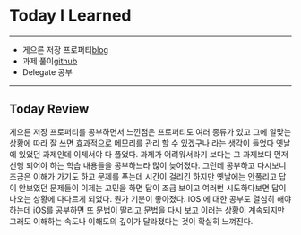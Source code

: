 # Today I Learned

---

- 게으른 저장 프로퍼티[blog](https://vincentgeranium.github.io/swift/2019/04/07/lazy-stored-property.html)
- 과제 풀이[github](https://github.com/VincentGeranium/Swift-Study/blob/master/2019-03-30-Swift-Study.playground/Contents.swift)
- Delegate 공부

---

## Today Review
게으른 저장 프로퍼티를 공부하면서 느낀점은 프로퍼티도 여러 종류가 있고 그에 알맞는 상황에 따라 잘 쓰면 효과적으로 메모리를 관리 할 수 있겠구나 라는 생각이 들었다
옛날에 있었던 과제인데 이제서야 다 풀었다. 과제가 어려워서라기 보다는 그 과제보다 먼저 선행 되어야 하는 학습 내용들을 공부하느라 많이 늦어졌다.
그런데 공부하고 다시보니 조금은 이해가 가기도 하고 문제를 푸는데 시간이 걸리긴 하지만 옛날에는 안풀리고 답이 안보였던 문제들이 이제는 고민을 하면 답이 조금 보이고
여러번 시도하다보면 답이 나오는 상황에 다다르게 되었다. 뭔가 기분이 좋아졌다.
iOS 에 대한 공부도 열심히 해야 하는데 iOS를 공부하면 또 문법이 딸리고 문법을 다시 보고 이러는 상황이 계속되지만 그래도 이해하는 속도나 이해도의 깊이가 달라졌다는 것이
확실히 느껴진다.
